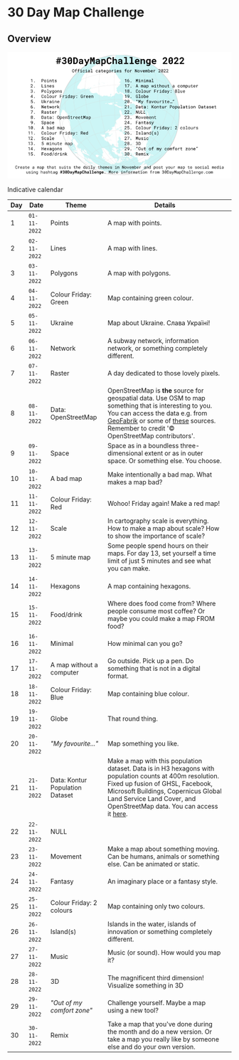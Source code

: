 # 30 Day Map Challenge

## Overview

![](30-dmc-2022.png)

Indicative calendar

| Day | Date         | Theme                           | Details                                                                                                                                                                                                                                                                                                                             |     |
|-------|-------|-------|-----------------------------------------------|-------|
| 1   | `01-11-2022` | Points                          | A map with points.                                                                                                                                                                                                                                                                                                                  |     |
| 2   | `02-11-2022` | Lines                           | A map with lines.                                                                                                                                                                                                                                                                                                                   |     |
| 3   | `03-11-2022` | Polygons                        | A map with polygons.                                                                                                                                                                                                                                                                                                                |     |
| 4   | `04-11-2022` | Colour Friday: Green            | Map containing green colour.                                                                                                                                                                                                                                                                                                        |     |
| 5   | `05-11-2022` | Ukraine                         | Map about Ukraine. Слава Україні!                                                                                                                                                                                                                                                                                                   |     |
| 6   | `06-11-2022` | Network                         | A subway network, information network, or something completely different.                                                                                                                                                                                                                                                           |     |
| 7   | `07-11-2022` | Raster                          | A day dedicated to those lovely pixels.                                                                                                                                                                                                                                                                                             |     |
| 8   | `08-11-2022` | Data: OpenStreetMap             | OpenStreetMap is **the** source for geospatial data. Use OSM to map something that is interesting to you. You can access the data e.g. from [GeoFabrik](https://www.geofabrik.de/data/download.html) or some of [these](https://learnosm.org/en/osm-data/getting-data/) sources. Remember to credit '© OpenStreetMap contributors'. |     |
| 9   | `09-11-2022` | Space                           | Space as in a boundless three-dimensional extent or as in outer space. Or something else. You choose.                                                                                                                                                                                                                               |     |
| 10  | `10-11-2022` | A bad map                       | Make intentionally a bad map. What makes a map bad?                                                                                                                                                                                                                                                                                 |     |
| 11  | `11-11-2022` | Colour Friday: Red              | Wohoo! Friday again! Make a red map!                                                                                                                                                                                                                                                                                                |     |
| 12  | `12-11-2022` | Scale                           | In cartography scale is everything. How to make a map about scale? How to show the importance of scale?                                                                                                                                                                                                                             |     |
| 13  | `13-11-2022` | 5 minute map                    | Some people spend hours on their maps. For day 13, set yourself a time limit of just 5 minutes and see what you can make.                                                                                                                                                                                                           |     |
| 14  | `14-11-2022` | Hexagons                        | A map containing hexagons.                                                                                                                                                                                                                                                                                                          |     |
| 15  | `15-11-2022` | Food/drink                      | Where does food come from? Where people consume most coffee? Or maybe you could make a map FROM food?                                                                                                                                                                                                                               |     |
| 16  | `16-11-2022` | Minimal                         | How minimal can you go?                                                                                                                                                                                                                                                                                                             |     |
| 17  | `17-11-2022` | A map without a computer        | Go outside. Pick up a pen. Do something that is not in a digital format.                                                                                                                                                                                                                                                            |     |
| 18  | `18-11-2022` | Colour Friday: Blue             | Map containing blue colour.                                                                                                                                                                                                                                                                                                         |     |
| 19  | `19-11-2022` | Globe                           | That round thing.                                                                                                                                                                                                                                                                                                                   |     |
| 20  | `20-11-2022` | *"My favourite..."*             | Map something you like.                                                                                                                                                                                                                                                                                                             |     |
| 21  | `21-11-2022` | Data: Kontur Population Dataset | Make a map with this population dataset. Data is in H3 hexagons with population counts at 400m resolution. Fixed up fusion of GHSL, Facebook, Microsoft Buildings, Copernicus Global Land Service Land Cover, and OpenStreetMap data. You can access it [here](https://data.humdata.org/dataset/kontur-population-dataset).         |     |
| 22  | `22-11-2022` | NULL                            |                                                                                                                                                                                                                                                                                                                                     |     |
| 23  | `23-11-2022` | Movement                        | Make a map about something moving. Can be humans, animals or something else. Can be animated or static.                                                                                                                                                                                                                             |     |
| 24  | `24-11-2022` | Fantasy                         | An imaginary place or a fantasy style.                                                                                                                                                                                                                                                                                              |     |
| 25  | `25-11-2022` | Colour Friday: 2 colours        | Map containing only two colours.                                                                                                                                                                                                                                                                                                    |     |
| 26  | `26-11-2022` | Island(s)                       | Islands in the water, islands of innovation or something completely different.                                                                                                                                                                                                                                                      |     |
| 27  | `27-11-2022` | Music                           | Music (or sound). How would you map it?                                                                                                                                                                                                                                                                                             |     |
| 28  | `28-11-2022` | 3D                              | The magnificent third dimension! Visualize something in 3D                                                                                                                                                                                                                                                                          |     |
| 29  | `29-11-2022` | *"Out of my comfort zone"*      | Challenge yourself. Maybe a map using a new tool?                                                                                                                                                                                                                                                                                   |     |
| 30  | `30-11-2022` | Remix                           | Take a map that you've done during the month and do a new version. Or take a map you really like by someone else and do your own version.                                                                                                                                                                                           |     |

<!-- TABLE END -->
